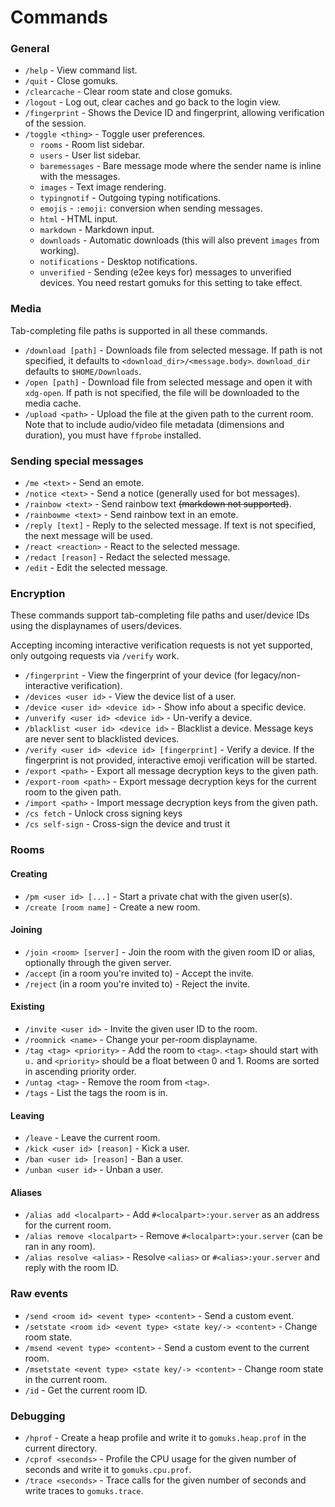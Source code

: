 # Commands

### General
* `/help` - View command list.
* `/quit` - Close gomuks.
* `/clearcache` - Clear room state and close gomuks.
* `/logout` - Log out, clear caches and go back to the login view.
* `/fingerprint` - Shows the Device ID and fingerprint, allowing verification of
  the session.
* `/toggle <thing>` - Toggle user preferences.
  * `rooms` - Room list sidebar.
  * `users` - User list sidebar.
  * `baremessages` - Bare message mode where the sender name is inline with the
    messages.
  * `images` - Text image rendering.
  * `typingnotif` - Outgoing typing notifications.
  * `emojis` - `:emoji:` conversion when sending messages.
  * `html` - HTML input.
  * `markdown` - Markdown input.
  * `downloads` - Automatic downloads (this will also prevent `images` from
    working).
  * `notifications` - Desktop notifications.
  * `unverified` - Sending (e2ee keys for) messages to unverified devices.
    You need restart gomuks for this setting to take effect.

### Media
Tab-completing file paths is supported in all these commands.

* `/download [path]` - Downloads file from selected message. If path is not
  specified, it defaults to `<download_dir>/<message.body>`. `download_dir`
  defaults to `$HOME/Downloads`.
* `/open [path]` - Download file from selected message and open it with
  `xdg-open`. If path is not specified, the file will be downloaded to the
  media cache.
* `/upload <path>` - Upload the file at the given path to the current room.
  Note that to include audio/video file metadata (dimensions and duration),
  you must have `ffprobe` installed.

### Sending special messages
* `/me <text>` - Send an emote.
* `/notice <text>` - Send a notice (generally used for bot messages).
* `/rainbow <text>` - Send rainbow text ~~(markdown not supported)~~.
* `/rainbowme <text>` - Send rainbow text in an emote.
* `/reply [text]` - Reply to the selected message. If text is not specified,
  the next message will be used.
* `/react <reaction>` - React to the selected message.
* `/redact [reason]` - Redact the selected message.
* `/edit` - Edit the selected message.

### Encryption
These commands support tab-completing file paths and user/device IDs using the
displaynames of users/devices.

Accepting incoming interactive verification requests is not yet supported, only
outgoing requests via `/verify` work.

* `/fingerprint` - View the fingerprint of your device
  (for legacy/non-interactive verification).
* `/devices <user id>` - View the device list of a user.
* `/device <user id> <device id>` - Show info about a specific device.
* `/unverify <user id> <device id>` - Un-verify a device.
* `/blacklist <user id> <device id>` - Blacklist a device. Message keys are
  never sent to blacklisted devices.
* `/verify <user id> <device id> [fingerprint]` - Verify a device. If the
  fingerprint is not provided, interactive emoji verification will be started.
* `/export <path>` - Export all message decryption keys to the given path.
* `/export-room <path>` - Export message decryption keys for the current room
  to the given path.
* `/import <path>` - Import message decryption keys from the given path.
* `/cs fetch` - Unlock cross signing keys
* `/cs self-sign` - Cross-sign the device and trust it

### Rooms
#### Creating
* `/pm <user id> [...]` - Start a private chat with the given user(s).
* `/create [room name]` - Create a new room.
#### Joining
* `/join <room> [server]` - Join the room with the given room ID or alias,
  optionally through the given server.
* `/accept` (in a room you're invited to) - Accept the invite.
* `/reject` (in a room you're invited to) - Reject the invite.
#### Existing
* `/invite <user id>` - Invite the given user ID to the room.
* `/roomnick <name>` - Change your per-room displayname.
* `/tag <tag> <priority>` - Add the room to `<tag>`. `<tag>` should start with
  `u.` and `<priority>` should be a float between 0 and 1. Rooms are sorted in
  ascending priority order.
* `/untag <tag>` - Remove the room from `<tag>`.
* `/tags` - List the tags the room is in.
#### Leaving
* `/leave` - Leave the current room.
* `/kick <user id> [reason]` - Kick a user.
* `/ban <user id> [reason]` - Ban a user.
* `/unban <user id>` - Unban a user.

#### Aliases
* `/alias add <localpart>` - Add `#<localpart>:your.server` as an address for
  the current room.
* `/alias remove <localpart>` - Remove `#<localpart>:your.server` (can be ran
  in any room).
* `/alias resolve <alias>` - Resolve `<alias>` or `#<alias>:your.server` and
  reply with the room ID.

### Raw events
* `/send <room id> <event type> <content>` - Send a custom event.
* `/setstate <room id> <event type> <state key/-> <content>` - Change room state.
* `/msend <event type> <content>` - Send a custom event to the current room.
* `/msetstate <event type> <state key/-> <content>` - Change room state in the
  current room.
* `/id` - Get the current room ID.

### Debugging
* `/hprof` - Create a heap profile and write it to `gomuks.heap.prof` in the
  current directory.
* `/cprof <seconds>` - Profile the CPU usage for the given number of seconds
  and write it to `gomuks.cpu.prof`.
* `/trace <seconds>` - Trace calls for the given number of seconds and write
  traces to `gomuks.trace`.
